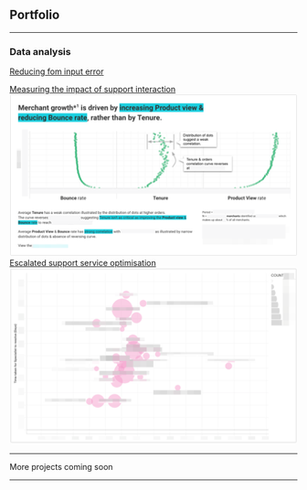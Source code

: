 ## Portfolio

---

### Data analysis

[Reducing fom input error](/form-error-reduction/introduction)
<!-- ![](/form-error-reduction/images/graph_result.png) -->

<a href="/interaction-impact-tracking/introduction">
Measuring the impact of support interaction<br>
<img src="/interaction-impact-tracking/images/correlation.png"></a>

<a href="/support-cost-optimisation/introduction">
Escalated support service optimisation<br>
<img src="/support-cost-optimisation/images/bubble.png"></a>

<!-- Escalate when in doubt -->

<!-- Systematic collection of regional insights -->


---

<!-- ### Data science -->

More projects coming soon


---

